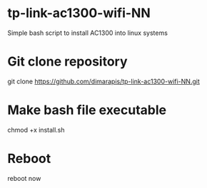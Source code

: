 # tp-link-ac1300-wifi-NN
Simple bash script to install AC1300 into linux systems

# Git clone repository
git clone https://github.com/dimarapis/tp-link-ac1300-wifi-NN.git

# Make bash file executable
chmod +x install.sh

# Reboot
reboot now
